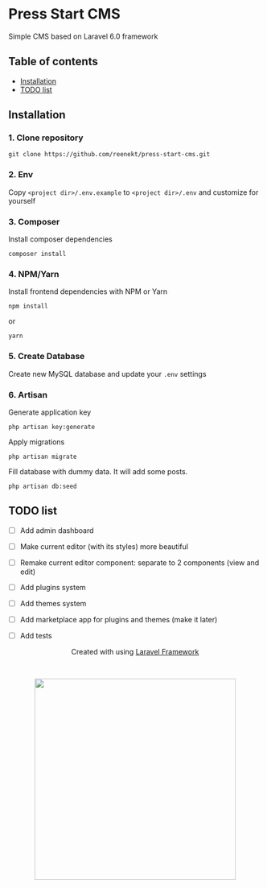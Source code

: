 # Press Start CMS
Simple CMS based on Laravel 6.0 framework

## Table of contents
* [Installation](#Installation)
* [TODO list](#TODO-list)

## Installation
### 1. Clone repository
```
git clone https://github.com/reenekt/press-start-cms.git
```

### 2. Env
Copy `<project dir>/.env.example` to `<project dir>/.env` and customize for yourself

### 3. Composer
Install composer dependencies
```
composer install
```

### 4. NPM/Yarn
Install frontend dependencies with NPM or Yarn
```
npm install
```
or
```
yarn
```

### 5. Create Database
Create new MySQL database and update your `.env` settings

### 6. Artisan
Generate application key
```
php artisan key:generate
```

Apply migrations
```
php artisan migrate
```

Fill database with dummy data. It will add some posts.
```
php artisan db:seed
```

## TODO list
* [ ] Add admin dashboard
* [ ] Make current editor (with its styles) more beautiful
* [ ] Remake current editor component: separate to 2 components (view and edit)
* [ ] Add plugins system
* [ ] Add themes system
* [ ] Add marketplace app for plugins and themes (make it later)
* [ ] Add tests


<p align="center">Created with using <a href="https://laravel.com">Laravel Framework</a></p><br>
<p align="center"><img src="https://res.cloudinary.com/dtfbvvkyp/image/upload/v1566331377/laravel-logolockup-cmyk-red.svg" width="400"></p>